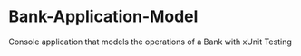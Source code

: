 # Bank-Application-Model
Console application that models the operations of a Bank with xUnit Testing
